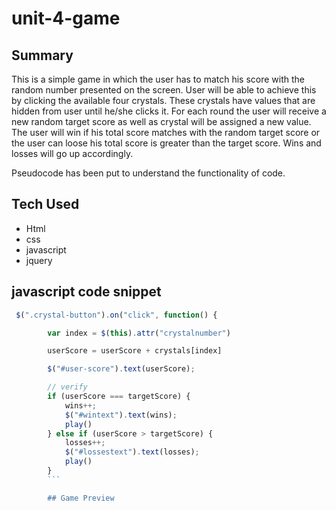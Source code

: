 # unit-4-game

## Summary
This is a simple game in which the user has to match his score with the random number presented on the screen.
User will be able to achieve this by clicking the available four crystals. These crystals have values that are hidden from user until he/she clicks it. 
For each round the user will receive a new random target score as well as crystal will be assigned a new value.
The user will win if his total score matches with the random target score or the user can loose his total score is greater than the target score.
Wins and losses will go up accordingly.

Pseudocode has been put to understand the functionality of code.

## Tech Used
* Html
* css
* javascript
* jquery

## javascript code snippet
```javascript
 $(".crystal-button").on("click", function() {

        var index = $(this).attr("crystalnumber")

        userScore = userScore + crystals[index]

        $("#user-score").text(userScore);

        // verify
        if (userScore === targetScore) {
            wins++;
            $("#wintext").text(wins);
            play()
        } else if (userScore > targetScore) {
            losses++;
            $("#lossestext").text(losses);
            play()
        }
        ```

        ## Game Preview

        